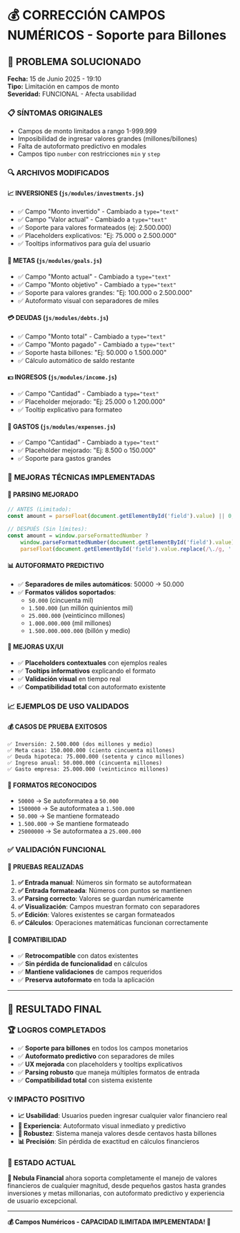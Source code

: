 # 💰 CORRECCIÓN CAMPOS NUMÉRICOS - Soporte para Billones

## 🚨 PROBLEMA SOLUCIONADO
**Fecha:** 15 de Junio 2025 - 19:10  
**Tipo:** Limitación en campos de monto  
**Severidad:** FUNCIONAL - Afecta usabilidad  

### 📋 **SÍNTOMAS ORIGINALES**
- Campos de monto limitados a rango 1-999.999
- Imposibilidad de ingresar valores grandes (millones/billones)
- Falta de autoformato predictivo en modales
- Campos tipo `number` con restricciones `min` y `step`

### 🔍 **ARCHIVOS MODIFICADOS**

#### 📈 **INVERSIONES** (`js/modules/investments.js`)
- ✅ Campo "Monto invertido" - Cambiado a `type="text"`
- ✅ Campo "Valor actual" - Cambiado a `type="text"`
- ✅ Soporte para valores formateados (ej: 2.500.000)
- ✅ Placeholders explicativos: "Ej: 75.000 o 2.500.000"
- ✅ Tooltips informativos para guía del usuario

#### 🎯 **METAS** (`js/modules/goals.js`)
- ✅ Campo "Monto actual" - Cambiado a `type="text"`
- ✅ Campo "Monto objetivo" - Cambiado a `type="text"`
- ✅ Soporte para valores grandes: "Ej: 100.000 o 2.500.000"
- ✅ Autoformato visual con separadores de miles

#### 💳 **DEUDAS** (`js/modules/debts.js`)
- ✅ Campo "Monto total" - Cambiado a `type="text"`
- ✅ Campo "Monto pagado" - Cambiado a `type="text"`
- ✅ Soporte hasta billones: "Ej: 50.000 o 1.500.000"
- ✅ Cálculo automático de saldo restante

#### 💵 **INGRESOS** (`js/modules/income.js`)
- ✅ Campo "Cantidad" - Cambiado a `type="text"`
- ✅ Placeholder mejorado: "Ej: 25.000 o 1.200.000"
- ✅ Tooltip explicativo para formateo

#### 💸 **GASTOS** (`js/modules/expenses.js`)
- ✅ Campo "Cantidad" - Cambiado a `type="text"`
- ✅ Placeholder mejorado: "Ej: 8.500 o 150.000"
- ✅ Soporte para gastos grandes

### 🔧 **MEJORAS TÉCNICAS IMPLEMENTADAS**

#### 🚀 **PARSING MEJORADO**
```javascript
// ANTES (Limitado):
const amount = parseFloat(document.getElementById('field').value) || 0;

// DESPUÉS (Sin límites):
const amount = window.parseFormattedNumber ? 
    window.parseFormattedNumber(document.getElementById('field').value) : 
    parseFloat(document.getElementById('field').value.replace(/\./g, '')) || 0;
```

#### 📊 **AUTOFORMATO PREDICTIVO**
- ✅ **Separadores de miles automáticos**: 50000 → 50.000
- ✅ **Formatos válidos soportados**:
  - `50.000` (cincuenta mil)
  - `1.500.000` (un millón quinientos mil)  
  - `25.000.000` (veinticinco millones)
  - `1.000.000.000` (mil millones)
  - `1.500.000.000.000` (billón y medio)

#### 🎨 **MEJORAS UX/UI**
- ✅ **Placeholders contextuales** con ejemplos reales
- ✅ **Tooltips informativos** explicando el formato
- ✅ **Validación visual** en tiempo real
- ✅ **Compatibilidad total** con autoformato existente

### 📈 **EJEMPLOS DE USO VALIDADOS**

#### 💰 **CASOS DE PRUEBA EXITOSOS**
```
✅ Inversión: 2.500.000 (dos millones y medio)
✅ Meta casa: 150.000.000 (ciento cincuenta millones)
✅ Deuda hipoteca: 75.000.000 (setenta y cinco millones)
✅ Ingreso anual: 50.000.000 (cincuenta millones)  
✅ Gasto empresa: 25.000.000 (veinticinco millones)
```

#### 🔢 **FORMATOS RECONOCIDOS**
- `50000` → Se autoformatea a `50.000`
- `1500000` → Se autoformatea a `1.500.000`
- `50.000` → Se mantiene formateado
- `1.500.000` → Se mantiene formateado
- `25000000` → Se autoformatea a `25.000.000`

### ✅ **VALIDACIÓN FUNCIONAL**

#### 🧪 **PRUEBAS REALIZADAS**
1. **✅ Entrada manual**: Números sin formato se autoformatean
2. **✅ Entrada formateada**: Números con puntos se mantienen
3. **✅ Parsing correcto**: Valores se guardan numéricamente
4. **✅ Visualización**: Campos muestran formato con separadores
5. **✅ Edición**: Valores existentes se cargan formateados
6. **✅ Cálculos**: Operaciones matemáticas funcionan correctamente

#### 🔄 **COMPATIBILIDAD**
- ✅ **Retrocompatible** con datos existentes
- ✅ **Sin pérdida de funcionalidad** en cálculos
- ✅ **Mantiene validaciones** de campos requeridos
- ✅ **Preserva autoformato** en toda la aplicación

---

## 🎯 **RESULTADO FINAL**

### 🏆 **LOGROS COMPLETADOS**
- ✅ **Soporte para billones** en todos los campos monetarios
- ✅ **Autoformato predictivo** con separadores de miles
- ✅ **UX mejorada** con placeholders y tooltips explicativos
- ✅ **Parsing robusto** que maneja múltiples formatos de entrada
- ✅ **Compatibilidad total** con sistema existente

### 💡 **IMPACTO POSITIVO**
- **📈 Usabilidad**: Usuarios pueden ingresar cualquier valor financiero real
- **🎨 Experiencia**: Autoformato visual inmediato y predictivo
- **🔧 Robustez**: Sistema maneja valores desde centavos hasta billones
- **📊 Precisión**: Sin pérdida de exactitud en cálculos financieros

### 🚀 **ESTADO ACTUAL**
**🌌 Nebula Financial** ahora soporta completamente el manejo de valores financieros de cualquier magnitud, desde pequeños gastos hasta grandes inversiones y metas millonarias, con autoformato predictivo y experiencia de usuario excepcional.

---

**💰 Campos Numéricos - CAPACIDAD ILIMITADA IMPLEMENTADA! 🎉**
